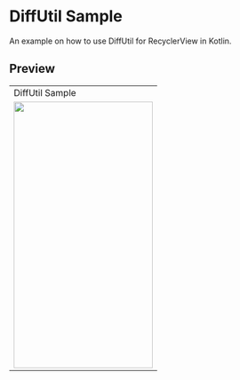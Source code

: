 # DiffUtil Sample
An example on how to use DiffUtil for RecyclerView in Kotlin.

## Preview
<table>
  <tr>
    <td> DiffUtil Sample </td>  
  </tr>
  <tr>
    <td valign="top"><img src=https://user-images.githubusercontent.com/56589369/134519149-7078d662-dec3-4143-be5a-2eb585eb413e.gif  height="480" width="250"></td>
  </tr>
 </table>
